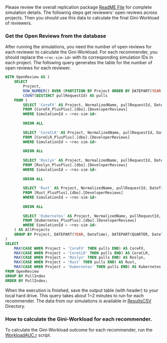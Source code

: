 Please review the overall replication package [ReadME File](../README.md) for complete simulation details. The following steps get reviewers' open reviews across projects. Then you should use this data to calculate the final Gini-Workload of reviewers.

### Get the Open Reviews from the database

After running the simulations, you need the number of open reviews for each reviewer to calculate the Gini-Workload. For each recommender, you should replace the ``` <rec-sim-id> ``` with its corresponding simulation IDs in each project. The following query generates the table for the number of open reviews for each reviewer.

```SQL
WITH OpenReview AS (
    SELECT
        Project,
        ROW_NUMBER() OVER (PARTITION BY Project ORDER BY DATEPART(YEAR, DateTime), DATEPART(QUARTER, DateTime), NormalizedName) AS PullIndex,
        COUNT(DISTINCT pullRequestId) AS pulls
    FROM (
        SELECT 'CoreFX' AS Project, NormalizedName, pullRequestId, DateTime
        FROM [CoreFX_PlusPlus].[dbo].[DeveloperReviews]
        WHERE SimulationId = <rec-sim-id>
        
        UNION ALL
        
        SELECT 'CoreCLR' AS Project, NormalizedName, pullRequestId, DateTime
        FROM [CoreCLR_PlusPlus].[dbo].[DeveloperReviews]
        WHERE SimulationId = <rec-sim-id>
        
        UNION ALL
        
        SELECT 'Roslyn' AS Project, NormalizedName, pullRequestId, DateTime
        FROM [Roslyn_PlusPlus].[dbo].[DeveloperReviews]
        WHERE SimulationId = <rec-sim-id>
        
        UNION ALL
        
        SELECT 'Rust' AS Project, NormalizedName, pullRequestId, DateTime
        FROM [Rust_PlusPlus].[dbo].[DeveloperReviews]
        WHERE SimulationId = <rec-sim-id>
        
        UNION ALL
        
        SELECT 'Kubernetes' AS Project, NormalizedName, pullRequestId, DateTime
        FROM [Kubernetes_PlusPlus].[dbo].[DeveloperReviews]
        WHERE SimulationId = <rec-sim-id>
    ) AS AllProjects
    GROUP BY Project, DATEPART(YEAR, DateTime), DATEPART(QUARTER, DateTime), NormalizedName
)
SELECT 
    MAX(CASE WHEN Project = 'CoreFX' THEN pulls END) AS CoreFX,
    MAX(CASE WHEN Project = 'CoreCLR' THEN pulls END) AS CoreCLR,
    MAX(CASE WHEN Project = 'Roslyn' THEN pulls END) AS Roslyn,
    MAX(CASE WHEN Project = 'Rust' THEN pulls END) AS Rust,
    MAX(CASE WHEN Project = 'Kubernetes' THEN pulls END) AS Kubernetes
FROM OpenReview
GROUP BY PullIndex
ORDER BY PullIndex;

```

When the execution is finished, save the output table (with header) to your local hard drive. This query takes about 1~2 minutes to run for each recommender. The data from our simulations is available in [ResultsCSV](../ResultsCSV/WorkloadAUC/Simulated/) Directory.

### How to calculate the Gini-Workload for each recommender.

To calculate the Gini-Workload outcome for each recommender, run the [WorkloadAUC.r](WorkloadAUC.R) script. 
